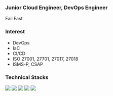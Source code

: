 ### Junior Cloud Engineer, DevOps Engineer
Fail Fast

### Interest
- DevOps
- IaC
- CI/CD
- ISO 27001, 27701, 27017, 27018
- ISMS-P, CSAP

### Technical Stacks
<p>
  <img src="https://img.shields.io/badge/gnubash-4EAA25?style=flat-square&logo=gnubash&logoColor=FFFFFF"/>
  <img src="https://img.shields.io/badge/Docker-2496ED?style=flat-square&logo=Docker&logoColor=FFFFFF"/>
  <img src="https://img.shields.io/badge/Kubernetes-326CE5?style=flat-square&logo=Kubernetes&logoColor=FFFFFF"/>
  <img src="https://img.shields.io/badge/terraform-7B42BC?style=flat-square&logo=terraform&logoColor=FFFFFF"/>
  <img src="https://img.shields.io/badge/amazonaws-232F3E?style=flat-square&logo=amazonaws&logoColor=FFFFFF"/>
</p>
